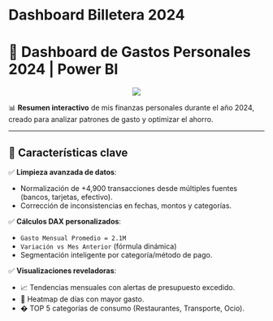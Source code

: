 # Dashboard Billetera 2024
# 💼 Dashboard de Gastos Personales 2024 | Power BI  

<p align="center">
  <img src="Ejercicio Billetera 2024.png">
</p>

📊 **Resumen interactivo** de mis finanzas personales durante el año 2024, creado para analizar patrones de gasto y optimizar el ahorro.  

---

## 🚀 Características clave  
✅ **Limpieza avanzada de datos**:  
   - Normalización de +4,900 transacciones desde múltiples fuentes (bancos, tarjetas, efectivo).  
   - Corrección de inconsistencias en fechas, montos y categorías.  

✅ **Cálculos DAX personalizados**:  
   - `Gasto Mensual Promedio = 2.1M`  
   - `Variación vs Mes Anterior` (fórmula dinámica)  
   - Segmentación inteligente por categoría/método de pago.  

✅ **Visualizaciones reveladoras**:  
   - 📈 Tendencias mensuales con alertas de presupuesto excedido.  
   - 🧩 Heatmap de días con mayor gasto.  
   - � TOP 5 categorías de consumo (Restaurantes, Transporte, Ocio).  


